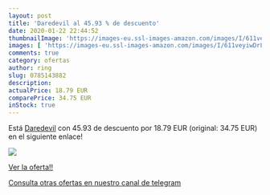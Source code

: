 ```yaml
---
layout: post
title: 'Daredevil al 45.93 % de descuento'
date: 2020-01-22 22:44:52
thumbnailImage: 'https://images-eu.ssl-images-amazon.com/images/I/611veyiwDrL._SL200_.jpg'
images: [ 'https://images-eu.ssl-images-amazon.com/images/I/611veyiwDrL._SL200_.jpg' ]
comments: true
category: ofertas
author: ring
slug: 0785143882
description:
actualPrice: 18.79 EUR
comparePrice: 34.75 EUR
inStock: true
---
```


Está [Daredevil](https://www.amazon.com/dp/0785143882/?tag=redken08-20) con 45.93 de descuento por 18.79 EUR (original: 34.75 EUR) en el siguiente enlace!

[![](https://images-eu.ssl-images-amazon.com/images/I/611veyiwDrL._SL200_.jpg)](https://www.amazon.com/dp/0785143882/?tag=redken08-20)

[Ver la oferta!!](https://www.amazon.com/dp/0785143882/?tag=redken08-20)

[Consulta otras ofertas en nuestro canal de telegram](https://t.me/s/ofertas25)

